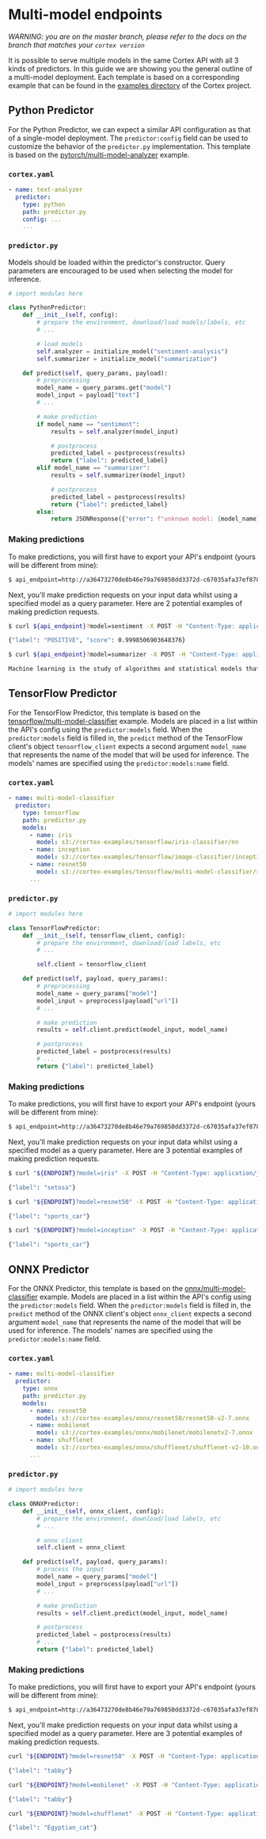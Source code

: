 # Multi-model endpoints

_WARNING: you are on the master branch, please refer to the docs on the branch that matches your `cortex version`_

<!-- CORTEX_VERSION_BRANCH_STABLE -->
It is possible to serve multiple models in the same Cortex API with all 3 kinds of predictors. In this guide we are showing you the general outline of a multi-model deployment. Each template is based on a corresponding example that can be found in the [examples directory](https://github.com/cortexlabs/cortex/tree/master/examples) of the Cortex project.

## Python Predictor

<!-- CORTEX_VERSION_BRANCH_STABLE -->
For the Python Predictor, we can expect a similar API configuration as that of a single-model deployment. The `predictor:config` field can be used to customize the behavior of the `predictor.py` implementation. This template is based on the [pytorch/multi-model-analyzer](https://github.com/cortexlabs/cortex/tree/master/examples/pytorch/multi-model-analyzer) example.

### `cortex.yaml`

```yaml
- name: text-analyzer
  predictor:
    type: python
    path: predictor.py
    config: ...
    ...
```

### `predictor.py`

Models should be loaded within the predictor's constructor. Query parameters are encouraged to be used when selecting the model for inference.

```python
# import modules here

class PythonPredictor:
    def __init__(self, config):
        # prepare the environment, download/load models/labels, etc
        # ...

        # load models
        self.analyzer = initialize_model("sentiment-analysis")
        self.summarizer = initialize_model("summarization")

    def predict(self, query_params, payload):
        # preprocessing
        model_name = query_params.get("model")
        model_input = payload["text"]
        # ...

        # make prediction
        if model_name == "sentiment":
            results = self.analyzer(model_input)

            # postprocess
            predicted_label = postprocess(results)
            return {"label": predicted_label}
        elif model_name == "summarizer":
            results = self.summarizer(model_input)

            # postprocess
            predicted_label = postprocess(results)
            return {"label": predicted_label}
        else:
            return JSONResponse({"error": f"unknown model: {model_name}"}, status_code=400)
```

### Making predictions

To make predictions, you will first have to export your API's endpoint (yours will be different from mine):

```bash
$ api_endpoint=http://a36473270de8b46e79a769850dd3372d-c67035afa37ef878.elb.us-west-2.amazonaws.com/text-analyzer
```

Next, you'll make prediction requests on your input data whilst using a specified model as a query parameter. Here are 2 potential examples of making prediction requests.

```bash
$ curl ${api_endpoint}?model=sentiment -X POST -H "Content-Type: application/json" -d @sample-sentiment.json

{"label": "POSITIVE", "score": 0.9998506903648376}
```

```bash
$ curl ${api_endpoint}?model=summarizer -X POST -H "Content-Type: application/json" -d @sample-summarizer.json

Machine learning is the study of algorithms and statistical models that computer systems use to perform a specific task. It is seen as a subset of artificial intelligence. Machine learning algorithms are used in a wide variety of applications, such as email filtering and computer vision. In its application across business problems, machine learning is also referred to as predictive analytics.
```

## TensorFlow Predictor

<!-- CORTEX_VERSION_BRANCH_STABLE -->
For the TensorFlow Predictor, this template is based on the [tensorflow/multi-model-classifier](https://github.com/cortexlabs/cortex/tree/master/examples/tensorflow/multi-model-classifier) example. Models are placed in a list within the API's config using the `predictor:models` field. When the `predictor:models` field is filled in, the `predict` method of the TensorFlow client's object `tensorflow_client` expects a second argument `model_name` that represents the name of the model that will be used for inference. The models' names are specified using the `predictor:models:name` field.

### `cortex.yaml`

```yaml
- name: multi-model-classifier
  predictor:
    type: tensorflow
    path: predictor.py
    models:
      - name: iris
        model: s3://cortex-examples/tensorflow/iris-classifier/nn
      - name: inception
        model: s3://cortex-examples/tensorflow/image-classifier/inception
      - name: resnet50
        model: s3://cortex-examples/tensorflow/multi-model-classifier/resnet50
      ...
```

### `predictor.py`

```python
# import modules here

class TensorFlowPredictor:
    def __init__(self, tensorflow_client, config):
        # prepare the environment, download/load labels, etc
        # ...

        self.client = tensorflow_client

    def predict(self, payload, query_params):
        # preprocessing
        model_name = query_params["model"]
        model_input = preprocess(payload["url"])
        # ...

        # make prediction
        results = self.client.predict(model_input, model_name)

        # postprocess
        predicted_label = postprocess(results)
        # ...
        return {"label": predicted_label}
```

### Making predictions

To make predictions, you will first have to export your API's endpoint (yours will be different from mine):

```bash
$ api_endpoint=http://a36473270de8b46e79a769850dd3372d-c67035afa37ef878.elb.us-west-2.amazonaws.com/multi-model-classifier
```

Next, you'll make prediction requests on your input data whilst using a specified model as a query parameter. Here are 3 potential examples of making prediction requests.

```bash
$ curl "${ENDPOINT}?model=iris" -X POST -H "Content-Type: application/json" -d @sample-iris.json

{"label": "setosa"}
```


```bash
$ curl "${ENDPOINT}?model=resnet50" -X POST -H "Content-Type: application/json" -d @sample-image.json

{"label": "sports_car"}
```

```bash
$ curl "${ENDPOINT}?model=inception" -X POST -H "Content-Type: application/json" -d @sample-image.json

{"label": "sports_car"}
```

## ONNX Predictor

<!-- CORTEX_VERSION_BRANCH_STABLE -->
For the ONNX Predictor, this template is based on the [onnx/multi-model-classifier](https://github.com/cortexlabs/cortex/tree/master/examples/onnx/multi-model-classifier) example. Models are placed in a list within the API's config using the `predictor:models` field. When the `predictor:models` field is filled in, the `predict` method of the ONNX client's object `onnx_client` expects a second argument `model_name` that represents the name of the model that will be used for inference. The models' names are specified using the `predictor:models:name` field.

### `cortex.yaml`

```yaml
- name: multi-model-classifier
  predictor:
    type: onnx
    path: predictor.py
    models:
      - name: resnet50
        model: s3://cortex-examples/onnx/resnet50/resnet50-v2-7.onnx
      - name: mobilenet
        model: s3://cortex-examples/onnx/mobilenet/mobilenetv2-7.onnx
      - name: shufflenet
        model: s3://cortex-examples/onnx/shufflenet/shufflenet-v2-10.onnx
      ...
```

### `predictor.py`

```python
# import modules here

class ONNXPredictor:
    def __init__(self, onnx_client, config):
        # prepare the environment, download/load labels, etc
        # ...

        # onnx client
        self.client = onnx_client

    def predict(self, payload, query_params):
        # process the input
        model_name = query_params["model"]
        model_input = preprocess(payload["url"])
        # ...

        # make prediction
        results = self.client.predict(model_input, model_name)

        # postprocess
        predicted_label = postprocess(results)
        # ...
        return {"label": predicted_label}

```

### Making predictions

To make predictions, you will first have to export your API's endpoint (yours will be different from mine):

```bash
$ api_endpoint=http://a36473270de8b46e79a769850dd3372d-c67035afa37ef878.elb.us-west-2.amazonaws.com/multi-model-classifier
```

Next, you'll make prediction requests on your input data whilst using a specified model as a query parameter. Here are 3 potential examples of making prediction requests.

```bash
curl "${ENDPOINT}?model=resnet50" -X POST -H "Content-Type: application/json" -d @sample.json

{"label": "tabby"}
```

```bash
curl "${ENDPOINT}?model=mobilenet" -X POST -H "Content-Type: application/json" -d @sample.json

{"label": "tabby"}
```

```bash
curl "${ENDPOINT}?model=shufflenet" -X POST -H "Content-Type: application/json" -d @sample.json

{"label": "Egyptian_cat"}
```
